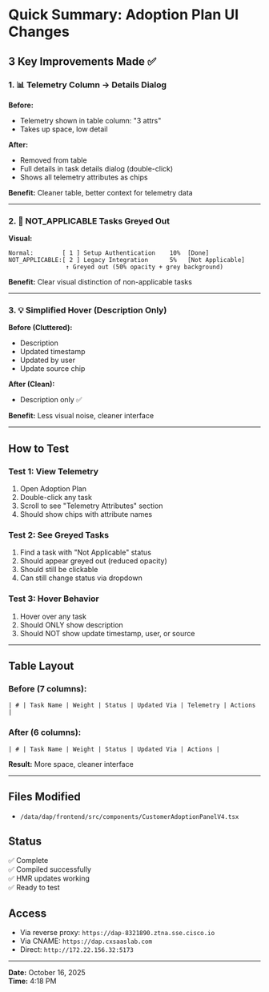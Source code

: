 # Quick Summary: Adoption Plan UI Changes

## 3 Key Improvements Made ✅

### 1. 📊 Telemetry Column → Details Dialog
**Before:**
- Telemetry shown in table column: "3 attrs"
- Takes up space, low detail

**After:**
- Removed from table
- Full details in task details dialog (double-click)
- Shows all telemetry attributes as chips

**Benefit:** Cleaner table, better context for telemetry data

---

### 2. 🎨 NOT_APPLICABLE Tasks Greyed Out
**Visual:**
```
Normal:        [ 1 ] Setup Authentication    10%  [Done]
NOT_APPLICABLE:[ 2 ] Legacy Integration      5%   [Not Applicable]
                ↑ Greyed out (50% opacity + grey background)
```

**Benefit:** Clear visual distinction of non-applicable tasks

---

### 3. 💡 Simplified Hover (Description Only)
**Before (Cluttered):**
- Description
- Updated timestamp
- Updated by user
- Update source chip

**After (Clean):**
- Description only ✅

**Benefit:** Less visual noise, cleaner interface

---

## How to Test

### Test 1: View Telemetry
1. Open Adoption Plan
2. Double-click any task
3. Scroll to see "Telemetry Attributes" section
4. Should show chips with attribute names

### Test 2: See Greyed Tasks
1. Find a task with "Not Applicable" status
2. Should appear greyed out (reduced opacity)
3. Should still be clickable
4. Can still change status via dropdown

### Test 3: Hover Behavior
1. Hover over any task
2. Should ONLY show description
3. Should NOT show update timestamp, user, or source

---

## Table Layout

### Before (7 columns):
```
| # | Task Name | Weight | Status | Updated Via | Telemetry | Actions |
```

### After (6 columns):
```
| # | Task Name | Weight | Status | Updated Via | Actions |
```

**Result:** More space, cleaner interface

---

## Files Modified
- `/data/dap/frontend/src/components/CustomerAdoptionPanelV4.tsx`

## Status
✅ Complete  
✅ Compiled successfully  
✅ HMR updates working  
✅ Ready to test  

## Access
- Via reverse proxy: `https://dap-8321890.ztna.sse.cisco.io`
- Via CNAME: `https://dap.cxsaaslab.com`
- Direct: `http://172.22.156.32:5173`

---

**Date:** October 16, 2025  
**Time:** 4:18 PM
